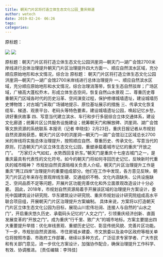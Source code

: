 ```yaml
---
title: 朝天门片区将打造立体生态文化公园_重庆频道
author: wetech
date: 2019-02-24- 06:26
tags: 
categories: 
---
```

原标题：
<!-- more -->
                
<img align="center" border="0" src="http://p0.ifengimg.com/fck/2019_09/352d1bfbc8b24b7_w640_h627.jpg" />
                
<img align="center" border="0" src="http://p2.ifengimg.com/a/2016/0810/204c433878d5cf9size1_w16_h16.png" />
            
原标题：朝天门片区将打造立体生态文化公园洪崖洞—朝天门—湖广会馆2700米岸线进行总体治理提升朝天门片区治理提升四大方面一、顺应自然滨水区域，充分顺应原始地形和水文情况，综合治
原标题：
朝天门片区将打造立体生态文化公园
洪崖洞—朝天门—湖广会馆2700米岸线进行总体治理提升
一、顺应自然滨水区域，充分顺应原始地形和水文情况，综合治理消落带，恢复生态自然驳岸；广场区域，广植高大蓬松乔木，形成立体生态空间，恢复自然山水景观
二、尊重历史尊重朝天门区域各时代的历史沿革、空间演变过程，保护修缮城墙遗址，建设城墙历史博物馆；对古城门采取广场铺地提示、原位基址展示的措施
三、传承文化恢复缆车、梯道、观景平台、老码头等特色要素，建设城墙遗址公园，唤起记忆乡愁，讲好重庆故事
四、写意当代建立滨水、车行和步行多层综合立体交通体系，建设文化廊道；统筹片区公共服务设施建设；统筹朝天门和解放碑、洪崖洞、湖广会馆等文旅资源的系统联系
本报讯（记者 申晓佳）2月23日，重庆日报记者从市规划自然资源局获悉，朝天门片区中的洪崖洞—朝天门—湖广会馆沿江区域总长2700米的岸线将实施总体治理提升，按照顺应自然、尊重历史、传承文化、写意当代的原则，打造朝天门片区立体生态文化公园，重塑承载着城市记忆的重庆“开放之门”。 
“万家灯火气如虹，水势西回复折东。”朝天门是重庆十七座古城门之一，是重庆最具有代表性的文化符号。如今的朝天门将如何寻回历史记忆，反映新时代重庆的城市精神？
市规划自然资源局相关负责人介绍，朝天门片区治理提升工作是重庆“两江四岸”治理提升的重要组成部分。他们在工作中发现，各方意见反映，朝天门片区近年来存在景观岸线生硬、交通组织不畅、文化内涵缺失、公共设施缺乏、空间品质不足等问题，开展片区功能完善优化和外立面景观改造设计十分必要。
因此，2018年，市规划自然资源局着手开展该区域的治理提升方案设计，委托中国建筑设计研究院、华东建筑设计研究院、重庆市规划设计研究院组成高水平联合项目组，开展朝天门片区治理提升方案编制。
具体来说，方案将以打造朝天门片区立体生态文化公园为目标，展现山川宏伟壮阔、连接人与自然的“山水之门”，开启重庆悠久历史、承载码头记忆的“人文之门”，引领重庆经济创新、直面发展变革的“开放之门”。成为重庆“行千里、致广大”的城市地标。方案主要提出四大重要提升举措：优化岸线景观、重塑历史记忆、彰显传统风貌、完善片区功能。
下一步，市规划自然资源局、市住房城乡建委、市文旅委以及渝中区政府等相关单位将按照市委、市政府工作部署，继续以多种方式，广泛征求专家学者、广大市民和有关部门意见，进一步优化方案设计，加强协作配合，确保治理提升工作科学、有效、协调推进。
[责任编辑：李玮佳]
            
